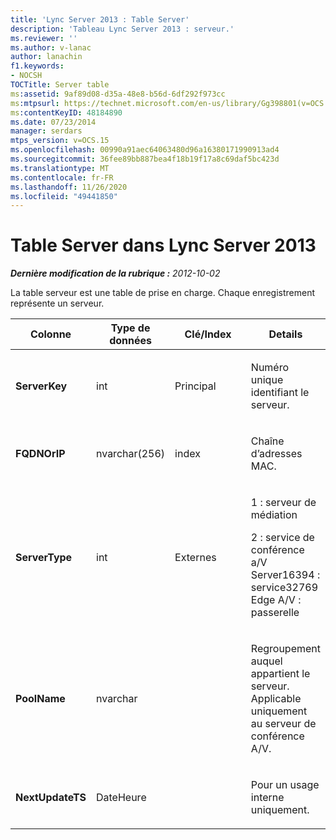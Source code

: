 ```yaml
---
title: 'Lync Server 2013 : Table Server'
description: 'Tableau Lync Server 2013 : serveur.'
ms.reviewer: ''
ms.author: v-lanac
author: lanachin
f1.keywords:
- NOCSH
TOCTitle: Server table
ms:assetid: 9af89d08-d35a-48e8-b56d-6df292f973cc
ms:mtpsurl: https://technet.microsoft.com/en-us/library/Gg398801(v=OCS.15)
ms:contentKeyID: 48184890
ms.date: 07/23/2014
manager: serdars
mtps_version: v=OCS.15
ms.openlocfilehash: 00990a91aec64063480d96a16380171990913ad4
ms.sourcegitcommit: 36fee89bb887bea4f18b19f17a8c69daf5bc423d
ms.translationtype: MT
ms.contentlocale: fr-FR
ms.lasthandoff: 11/26/2020
ms.locfileid: "49441850"
---
```

# <a name="server-table-in-lync-server-2013"></a>Table Server dans Lync Server 2013

<div data-xmlns="http://www.w3.org/1999/xhtml">

<div class="topic" data-xmlns="http://www.w3.org/1999/xhtml" data-msxsl="urn:schemas-microsoft-com:xslt" data-cs="https://msdn.microsoft.com/">

<div data-asp="https://msdn2.microsoft.com/asp">



</div>

<div id="mainSection">

<div id="mainBody">

<span> </span>

_**Dernière modification de la rubrique :** 2012-10-02_

La table serveur est une table de prise en charge. Chaque enregistrement représente un serveur.


<table>
<colgroup>
<col style="width: 25%" />
<col style="width: 25%" />
<col style="width: 25%" />
<col style="width: 25%" />
</colgroup>
<thead>
<tr class="header">
<th><strong>Colonne</strong></th>
<th><strong>Type de données</strong></th>
<th><strong>Clé/Index</strong></th>
<th><strong>Details</strong></th>
</tr>
</thead>
<tbody>
<tr class="odd">
<td><p><strong>ServerKey</strong></p></td>
<td><p>int</p></td>
<td><p>Principal</p></td>
<td><p>Numéro unique identifiant le serveur.</p></td>
</tr>
<tr class="even">
<td><p><strong>FQDNOrIP</strong></p></td>
<td><p>nvarchar(256)</p></td>
<td><p>index</p></td>
<td><p>Chaîne d’adresses MAC.</p></td>
</tr>
<tr class="odd">
<td><p><strong>ServerType</strong></p></td>
<td><p>int</p></td>
<td><p>Externes</p></td>
<td><p>1 : serveur de médiation</p>
<p>2 : service de conférence a/V Server16394 : service32769 Edge A/V : passerelle</p></td>
</tr>
<tr class="even">
<td><p><strong>PoolName</strong></p></td>
<td><p>nvarchar</p></td>
<td></td>
<td><p>Regroupement auquel appartient le serveur. Applicable uniquement au serveur de conférence A/V.</p></td>
</tr>
<tr class="odd">
<td><p><strong>NextUpdateTS</strong></p></td>
<td><p>DateHeure</p></td>
<td></td>
<td><p>Pour un usage interne uniquement.</p></td>
</tr>
</tbody>
</table>


</div>

<span> </span>

</div>

</div>

</div>


